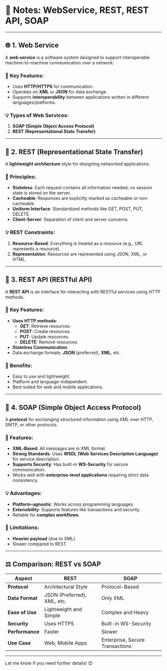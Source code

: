# 📝 **Notes: WebService, REST, REST API, SOAP**  

---

## 🌐 **1. Web Service**  
A **web service** is a software system designed to support interoperable machine-to-machine communication over a network.  

### 🔑 **Key Features**:  
- Uses **HTTP/HTTPS** for communication.  
- Operates on **XML** or **JSON** for data exchange.  
- Supports **interoperability** between applications written in different languages/platforms.  

### 💡 **Types** of Web Services:  
1. **SOAP (Simple Object Access Protocol)**  
2. **REST (Representational State Transfer)**  

---

## 🔄 **2. REST (Representational State Transfer)**  

A **lightweight architecture** style for designing networked applications.  

### 🔑 **Principles**:  
- **Stateless**: Each request contains all information needed; no session state is stored on the server.  
- **Cacheable**: Responses are explicitly marked as cacheable or non-cacheable.  
- **Uniform Interface**: Standardized methods like GET, POST, PUT, DELETE.  
- **Client-Server**: Separation of client and server concerns.  

### 💡 **REST Constraints**:  
1. **Resource-Based**: Everything is treated as a resource (e.g., URL represents a resource).  
2. **Representation**: Resources are represented using JSON, XML, or HTML.  

---

## 🔗 **3. REST API (RESTful API)**  

A **REST API** is an interface for interacting with RESTful services using HTTP methods.  

### 🔑 **Key Features**:  
- **Uses HTTP methods**:  
  - **GET**: Retrieve resources.  
  - **POST**: Create resources.  
  - **PUT**: Update resources.  
  - **DELETE**: Remove resources.  
- **Stateless Communication**.  
- Data exchange formats: **JSON** (preferred), **XML**, etc.  

### 🔄 **Benefits**:  
- Easy to use and lightweight.  
- Platform and language-independent.  
- Best suited for web and mobile applications.  

---

## 🧼 **4. SOAP (Simple Object Access Protocol)**  

A **protocol** for exchanging structured information using XML over HTTP, SMTP, or other protocols.  

### 🔑 **Features**:  
- **XML-Based**: All messages are in XML format.  
- **Strong Standards**: Uses **WSDL (Web Services Description Language)** for service description.  
- **Supports Security**: Has built-in **WS-Security** for secure communication.  
- Works well with **enterprise-level applications** requiring strict data consistency.  

### 💡 **Advantages**:  
- **Platform-agnostic**: Works across programming languages.  
- **Extensibility**: Supports features like transactions and security.  
- Reliable for **complex workflows**.  

### 🔄 **Limitations**:  
- **Heavier payload** (due to XML).  
- Slower compared to REST.  

---

## ⚖️ **Comparison: REST vs SOAP**  

| **Aspect**       | **REST**                         | **SOAP**                       |
|-------------------|----------------------------------|---------------------------------|
| **Protocol**      | Architectural Style             | Protocol-Based                |
| **Data Format**   | JSON (Preferred), XML, etc.     | Only XML                      |
| **Ease of Use**   | Lightweight and Simple          | Complex and Heavy             |
| **Security**      | Uses HTTPS                      | Built-in WS-Security           |
| **Performance**   | Faster                          | Slower                        |
| **Use Case**      | Web, Mobile Apps                | Enterprise, Secure Transactions |

--- 

Let me know if you need further details! 😊  
